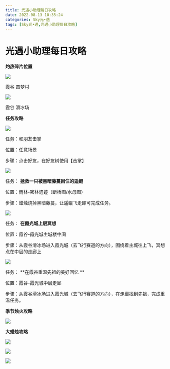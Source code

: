 ```yaml
---
title: 光遇小助理每日攻略
date: 2022-08-13 10:35:24
categories: Sky光•遇
tags: [Sky光•遇,光遇小助理每日攻略]
---
```

# 光遇小助理每日攻略
**灼热碎片位置**

![](https://ok.166.net/reunionpub/ds/kol/20220813/003736-1e2da534sc.jpeg)

霞谷 圆梦村

![](https://ok.166.net/reunionpub/ds/kol/20220813/004940-8he6w3t0vs.jpeg)

霞谷 滑冰场

  

 **任务攻略**

![](https://ok.166.net/reunionpub/ds/kol/20220813/003854-y3a7hinmce.png)

任务：和朋友击掌

位置：任意场景

步骤：点击好友，在好友树使用【击掌】

![](https://ok.166.net/reunionpub/ds/kol/20220810/000324-jkbgzlhneq.png)

任务： **拯救一只被黑暗藤蔓困住的遥鲲**

位置：雨林-密林遗迹（断桥图/水母图）

步骤：蜡烛烧掉黑暗藤蔓，让遥鲲飞走即可完成任务。

![](https://ok.166.net/reunionpub/ds/kol/20220813/003911-f9bgt8h4o3.png)

任务： **在霞光城上层冥想**

位置：霞谷-霞光城主城楼中间

步骤：从霞谷滑冰场进入霞光城（去飞行赛道的方向），围绕着主城往上飞，冥想点在中层的走廊上

![](https://ok.166.net/reunionpub/ds/kol/20220813/004423-hwmz9so0jf.png)

任务： **在霞谷重温先祖的美好回忆  **

位置：霞谷-霞光城中层走廊

步骤：从霞谷滑冰场进入霞光城（去飞行赛道的方向），在走廊找到先祖，完成重温任务。

 **季节烛火攻略**

![](https://ok.166.net/reunionpub/ds/kol/20220813/003955-hbssrq2pjl.png)

  

 **大蜡烛攻略**

![](https://ok.166.net/reunionpub/ds/kol/20220813/004751-6vz83729oq.png)

![](https://ok.166.net/reunionpub/ds/kol/20220813/004742-hto3nb5psa.png)

![](https://ok.166.net/reunionpub/ds/kol/20220813/004731-5vtepi4ydz.png)

  

  


